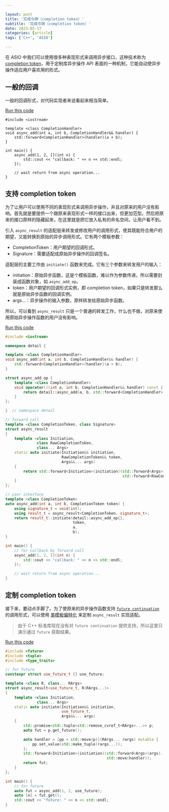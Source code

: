 ```yaml
---

layout: post
title: '完成令牌（completion token）'
subtitle: '完成令牌（completion token）'
date: 2023-05-17
categories: [article]
tags: ['C++', 'ASIO']

---
```


在 ASIO 中我们可以使用很多种表现形式来调用异步接口，这种技术称为 [completion token](https://www.open-std.org/jtc1/sc22/wg21/docs/papers/2019/p1943r0.html)，用于定制库异步操作 API 表面的一种机制，它能自动使异步操作适应用户喜欢用的形式。

## 一般的回调

一般的回调形式，对代码实现者来说看起来相当简单。

[Run this code](https://godbolt.org/z/4E41nEW8M)
```.cp
#include <iostream>

template <class CompletionHandler>
void async_add(int a, int b, CompletionHandler&& handler) {
    std::forward<CompletionHandler>(handler)(a + b);
}

int main() {
    async_add(1, 2, [](int n) {
        std::cout << "callback: " << n << std::endl;
    });

    // wait return from async operation...
}
```

## 支持 completion token

为了让用户可以使用不同的表现形式来调用异步操作，并且对原来的用户没有影响。首先就是要提供一个跟原来表现形式一样的接口出来，但更加范型。然后把原来的接口原样的隐藏起来，在这里就是把它放入私有的命名空间，让用户看不到。

引入 `async_result` 的适配层来转发或修改用户的调用形式，使其既能符合用户的期望，又能转换到原始的异步调用形式。它有两个模板参数：
- CompletionToken：用户期望的回调形式。
- Signature：需要适配成原始异步操作的回调签名。

适配层的主要工作由 `initiate()` 函数来完成。它有三个参数来转发用户的输入：
- initiation：原始异步函数，这是个模板函数，难以作为参数传递，所以需要封装成函数对象，如 `async_add_op`。
- token：用户期望的回调形式实例，即 completion token，如果只是转发那么就是原始异步函数的回调实例。
- args...：异步操作的输入参数，原样转发给原始异步函数。

所以，可以看到 `async_result` 只是一个普通的转发工作，什么也不做，对原来使用原始异步操作函数的用户没有影响。

[Run this code](https://godbolt.org/z/jqKer4nnd)
```.cpp
#include <iostream>

namespace detail {

template <class CompletionHandler>
void async_add(int a, int b, CompletionHandler&& handler) {
    std::forward<CompletionHandler>(handler)(a + b);
}

struct async_add_op {
    template <class CompletionHandler>
    void operator()(int a, int b, CompletionHandler&& handler) const {
        return detail::async_add(a, b, std::forward<CompletionHandler>(handler));
    }
};

}  // namespace detail

// forward call
template <class CompletionToken, class Signature>
struct async_result 
{
    template <class Initiation,
              class RawCompletionToken,
              class... Args>
    static auto initiate(Initiation&& initiation, 
                         RawCompletionToken&& token,
                         Args&&... args)
    {
        return std::forward<Initiation>(initiation)(std::forward<Args>(args)...,
                                                    std::forward<RawCompletionToken>(token));
    }
};

// user interface
template <class CompletionToken>
auto async_add(int a, int b, CompletionToken token) {
    using signature_t = void(int);
    using result_t = async_result<CompletionToken, signature_t>;
    return result_t::initiate(detail::async_add_op{},
                              token,
                              a,
                              b);
}

int main() {
    // for callback by forward call
    async_add(1, 2, [](int n) {
        std::cout << "callback: " << n << std::endl;
    });

    // wait return from async operation...
}
```

## 定制 completion token

接下来，要动点手脚了。为了使原来的异步操作函数支持 [`future continuation`](https://en.cppreference.com/w/cpp/experimental/future/then) 的调用形式，可以使用 [类模板偏特化](https://en.cppreference.com/w/cpp/language/template_specialization) 来定制 `async_result` 实现适配。

> 由于 C++ 标准库现在没有对 `future continuation` 提供支持，所以这里只演示通过 `future` 获取结果。

[Run this code](https://godbolt.org/z/dYozEMEGc)
```.cpp
#include <future>
#include <tuple>
#include <type_traits>

// for future
constexpr struct use_future_t {} use_future;

template <class R, class... RArgs>
struct async_result<use_future_t, R(RArgs...)>
{
    template <class Initiation,
              class... Args>
    static auto initiate(Initiation&& initiation, 
                         use_future_t,
                         Args&&... args)
    {
        std::promise<std::tuple<std::remove_cvref_t<RArgs>...>> p;
        auto fut = p.get_future();

        auto handler = [pp = std::move(p)](RArgs... rargs) mutable {
            pp.set_value(std::make_tuple(rargs...));
        };
        std::forward<Initiation>(initiation)(std::forward<Args>(args)...,
                                             std::move(handler));
        return fut;
    }
};

int main() {
    // for future
    auto fut = async_add(1, 2, use_future);
    auto [n] = fut.get();
    std::cout << "future: " << n << std::endl;
}
```
